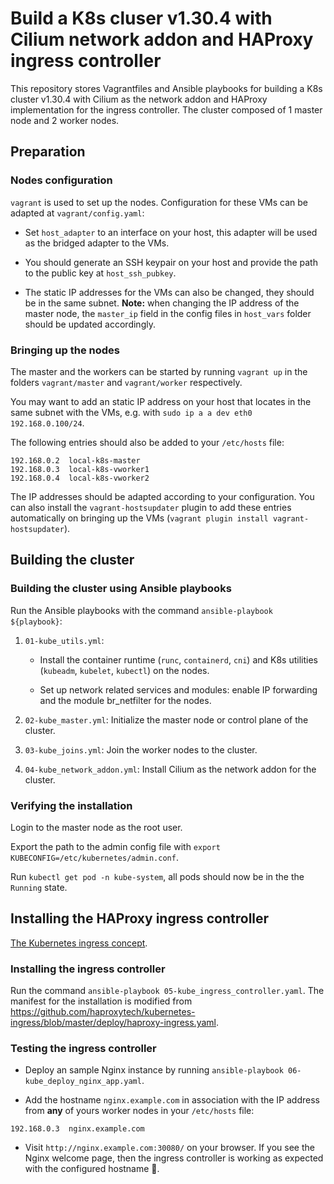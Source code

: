 # Build a K8s cluser v1.30.4 with Cilium network addon and HAProxy ingress controller

This repository stores Vagrantfiles and Ansible playbooks for building a K8s cluster v1.30.4 with Cilium as the network addon and HAProxy implementation for the ingress controller. The cluster composed of 1 master node and 2 worker nodes.

## Preparation

### Nodes configuration

`vagrant` is used to set up the nodes. Configuration for these VMs can be adapted at `vagrant/config.yaml`:

- Set `host_adapter` to an interface on your host, this adapter will be used as the bridged adapter to the VMs.

- You should generate an SSH keypair on your host and provide the path to the public key at `host_ssh_pubkey`.

- The static IP addresses for the VMs can also be changed, they should be in the same subnet. **Note:** when changing the IP address of the master node, the `master_ip` field in the config files in `host_vars` folder should be updated accordingly.

### Bringing up the nodes

The master and the workers can be started by running `vagrant up` in the folders `vagrant/master` and `vagrant/worker` respectively.

You may want to add an static IP address on your host that locates in the same subnet with the VMs, e.g. with `sudo ip a a dev eth0 192.168.0.100/24`.

The following entries should also be added to your `/etc/hosts` file:

```
192.168.0.2  local-k8s-master 
192.168.0.3  local-k8s-vworker1
192.168.0.4  local-k8s-vworker2
```

The IP addresses should be adapted according to your configuration. You can also install the `vagrant-hostsupdater` plugin to add these entries automatically on bringing up the VMs (`vagrant plugin install vagrant-hostsupdater`).

## Building the cluster

### Building the cluster using Ansible playbooks

Run the Ansible playbooks with the command `ansible-playbook ${playbook}`:

1. `01-kube_utils.yml`:

    -   Install the container runtime (`runc`, `containerd`, `cni`) and K8s utilities (`kubeadm`, `kubelet`, `kubectl`) on the nodes.
    
    -   Set up network related services and modules: enable IP forwarding and the module br_netfilter for the nodes.

2. `02-kube_master.yml`: Initialize the master node or control plane of the cluster.

3. `03-kube_joins.yml`: Join the worker nodes to the cluster.

4. `04-kube_network_addon.yml`: Install Cilium as the network addon for the cluster.

### Verifying the installation

Login to the master node as the root user.

Export the path to the admin config file with `export KUBECONFIG=/etc/kubernetes/admin.conf`.

Run `kubectl get pod -n kube-system`, all pods should now be in the the `Running` state.

## Installing the HAProxy ingress controller

[The Kubernetes ingress concept](https://kubernetes.io/docs/concepts/services-networking/ingress/).

### Installing the ingress controller

Run the command `ansible-playbook 05-kube_ingress_controller.yaml`. The manifest for the installation is modified from <https://github.com/haproxytech/kubernetes-ingress/blob/master/deploy/haproxy-ingress.yaml>.

### Testing the ingress controller

- Deploy an sample Nginx instance by running `ansible-playbook 06-kube_deploy_nginx_app.yaml`.

- Add the hostname `nginx.example.com` in association with the IP address from **any** of yours worker nodes in your `/etc/hosts` file:

```
192.168.0.3  nginx.example.com
```

- Visit `http://nginx.example.com:30080/` on your browser. If you see the Nginx welcome page, then the ingress controller is working as expected with the configured hostname :tada:.